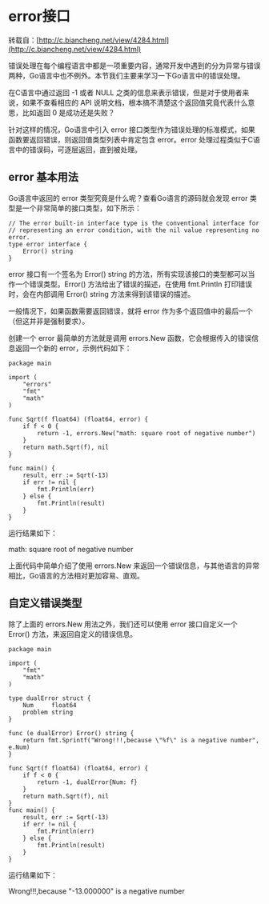 # error接口

转载自：[http://c.biancheng.net/view/4284.html](http://c.biancheng.net/view/4284.html)

错误处理在每个编程语言中都是一项重要内容，通常开发中遇到的分为异常与错误两种，Go语言中也不例外。本节我们主要来学习一下Go语言中的错误处理。

 在C语言中通过返回 -1 或者 NULL 之类的信息来表示错误，但是对于使用者来说，如果不查看相应的 API 说明文档，根本搞不清楚这个返回值究竟代表什么意思，比如返回 0 是成功还是失败？

 针对这样的情况，Go语言中引入 error 接口类型作为错误处理的标准模式，如果函数要返回错误，则返回值类型列表中肯定包含 error。error 处理过程类似于C语言中的错误码，可逐层返回，直到被处理。

##  error 基本用法

 Go语言中返回的 error 类型究竟是什么呢？查看Go语言的源码就会发现 error 类型是一个非常简单的接口类型，如下所示：

```text
// The error built-in interface type is the conventional interface for
// representing an error condition, with the nil value representing no error.
type error interface {
    Error() string
}
```

 error 接口有一个签名为 Error\(\) string 的方法，所有实现该接口的类型都可以当作一个错误类型。Error\(\) 方法给出了错误的描述，在使用 fmt.Println 打印错误时，会在内部调用 Error\(\) string 方法来得到该错误的描述。

 一般情况下，如果函数需要返回错误，就将 error 作为多个返回值中的最后一个（但这并非是强制要求）。

 创建一个 error 最简单的方法就是调用 errors.New 函数，它会根据传入的错误信息返回一个新的 error，示例代码如下：

```text
package main

import (
    "errors"
    "fmt"
    "math"
)

func Sqrt(f float64) (float64, error) {
    if f < 0 {
        return -1, errors.New("math: square root of negative number")
    }
    return math.Sqrt(f), nil
}

func main() {
    result, err := Sqrt(-13)
    if err != nil {
        fmt.Println(err)
    } else {
        fmt.Println(result)
    }
}
```

 运行结果如下：

 math: square root of negative number

 上面代码中简单介绍了使用 errors.New 来返回一个错误信息，与其他语言的异常相比，Go语言的方法相对更加容易、直观。

##  自定义错误类型

 除了上面的 errors.New 用法之外，我们还可以使用 error 接口自定义一个 Error\(\) 方法，来返回自定义的错误信息。

```text
package main

import (
    "fmt"
    "math"
)

type dualError struct {
    Num     float64
    problem string
}

func (e dualError) Error() string {
    return fmt.Sprintf("Wrong!!!,because \"%f\" is a negative number", e.Num)
}

func Sqrt(f float64) (float64, error) {
    if f < 0 {
        return -1, dualError{Num: f}
    }
    return math.Sqrt(f), nil
}
func main() {
    result, err := Sqrt(-13)
    if err != nil {
        fmt.Println(err)
    } else {
        fmt.Println(result)
    }
}
```

 运行结果如下：

 Wrong!!!,because "-13.000000" is a negative number


